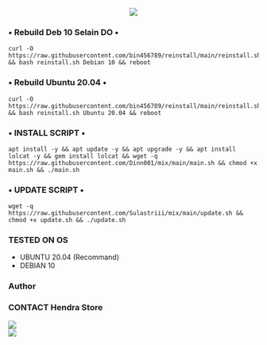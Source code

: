 <p align="center">
  <img src="https://readme-typing-svg.demolab.com?font=Capriola&size=40&duration=4000&pause=450&color=F70069&background=FFFFAA00&center=true&random=false&width=600&height=100&lines=DINNS STORE AUTOSCRIPT !;Official Version 1.5.3" /></p>
  
### • Rebuild Deb 10 Selain DO •
<pre><code>curl -O https://raw.githubusercontent.com/bin456789/reinstall/main/reinstall.sh && bash reinstall.sh Debian 10 && reboot</code></pre>

### • Rebuild Ubuntu 20.04 •
<pre><code>curl -O https://raw.githubusercontent.com/bin456789/reinstall/main/reinstall.sh && bash reinstall.sh Ubuntu 20.04 && reboot</code></pre>

### • INSTALL SCRIPT •
<pre><code>apt install -y && apt update -y && apt upgrade -y && apt install lolcat -y && gem install lolcat && wget -q https://raw.githubusercontent.com/Dinn001/mix/main/main.sh && chmod +x main.sh && ./main.sh</code></pre>

### • UPDATE SCRIPT •
<pre><code>wget -q https://raw.githubusercontent.com/Sulastriii/mix/main/update.sh && chmod +x update.sh && ./update.sh</code></pre>

### TESTED ON OS 
- UBUNTU 20.04 (Recommand)
- DEBIAN 10

### Author
### CONTACT Hendra Store <br>
<a href="https://t.me/Sanzbady" target=”_blank”><img src="https://img.shields.io/static/v1?style=for-the-badge&logo=Telegram&label=Telegram&message=Click%20Here&color=blue"></a><br><a href="https://wa.me/6282314477001" target=”_blank”><img src="https://img.shields.io/static/v1?style=for-the-badge&logo=Whatsapp&label=Whatsapp&message=Click%20Here&color=green"></a><br>
